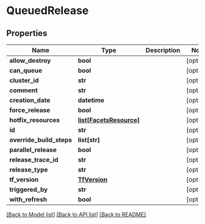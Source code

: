 # QueuedRelease

## Properties
Name | Type | Description | Notes
------------ | ------------- | ------------- | -------------
**allow_destroy** | **bool** |  | [optional] 
**can_queue** | **bool** |  | [optional] 
**cluster_id** | **str** |  | [optional] 
**comment** | **str** |  | [optional] 
**creation_date** | **datetime** |  | [optional] 
**force_release** | **bool** |  | [optional] 
**hotfix_resources** | [**list[FacetsResource]**](FacetsResource.md) |  | [optional] 
**id** | **str** |  | [optional] 
**override_build_steps** | **list[str]** |  | [optional] 
**parallel_release** | **bool** |  | [optional] 
**release_trace_id** | **str** |  | [optional] 
**release_type** | **str** |  | [optional] 
**tf_version** | [**TfVersion**](TfVersion.md) |  | [optional] 
**triggered_by** | **str** |  | [optional] 
**with_refresh** | **bool** |  | [optional] 

[[Back to Model list]](../README.md#documentation-for-models) [[Back to API list]](../README.md#documentation-for-api-endpoints) [[Back to README]](../README.md)

